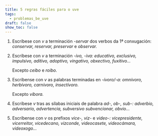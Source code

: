 ```yaml
---
title: 5 regras fáciles para o uve
tags:
  - problemas_be_uve
draft: false
show_toc: false
---
```

<article> 

1. Escríbese con *v* a terminación *\-servar* dos verbos da 1ª conxugación: *conservar, reservar, preservar* e *observar.*

</article>

<article>

2. Escríbese con *v* a terminación *\-ivo, -iva: educativo, exclusivo, impulsivo, aditivo, adoptivo, vingativo, obxectivo, fuxitivo...*

   Excepto *ceibo* e *roibo.*

</article>

<article>

3. Escríbense con *v* as palabras terminadas en *\-ívoro/-a: omnívoro, herbívoro, carnívoro, insectívoro.*

   Excepto *víbora.*

</article>

<article>

4. Escríbese *v* tras as sílabas iniciais de palabra *ad-, ob-, sub-: adverbio, adversario, advertencia, subversivo subvencionar, obvio...*

</article>

<article>

5. Escríbense con *v* os prefixos *vice-, viz-* e *video-: vicepresidente, vicerreitor, vicedecano, vizconde, videocasete, videocámara, videoxogo...*

</article>